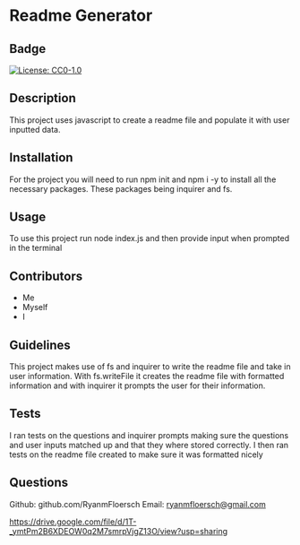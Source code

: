 # Readme Generator

  ## Badge 
  [![License: CC0-1.0](https://img.shields.io/badge/License-CC0_1.0-lightgrey.svg)](http://creativecommons.org/publicdomain/zero/1.0/)
  ## Description
  This project uses javascript to create a readme file and populate it with user inputted data.
  ## Installation
  For the project you will need to run npm init and npm i -y to install all the necessary packages. These packages being inquirer and fs. 
  ## Usage
  To use this project run node index.js and then provide input when prompted in the terminal
  ## Contributors
  - Me
-  Myself
-  I

  ## Guidelines
  This project makes use of fs and inquirer to write the readme file and take in user information. With fs.writeFile it creates the readme file with formatted information and with inquirer it prompts the user for their information.
  ## Tests
  I ran tests on the questions and inquirer prompts making sure the questions and user inputs matched up and that they where stored correctly. I then ran tests on the readme file created to make sure it was formatted nicely
  ## Questions
  Github: github.com/RyanmFloersch
  Email: ryanmfloersch@gmail.com

https://drive.google.com/file/d/1T-_ymtPm2B6XDEOW0q2M7smrpVjgZ13O/view?usp=sharing
